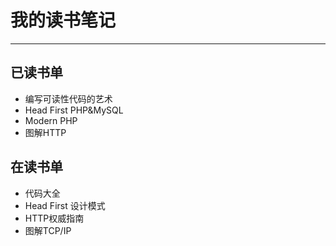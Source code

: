 # 我的读书笔记

---

## 已读书单

* 编写可读性代码的艺术
* Head First PHP&MySQL
* Modern PHP
* 图解HTTP

## 在读书单

* 代码大全
* Head First 设计模式
* HTTP权威指南
* 图解TCP/IP